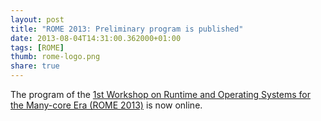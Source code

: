 ```yaml
---
layout: post
title: "ROME 2013: Preliminary program is published"
date: 2013-08-04T14:31:00.362000+01:00 
tags: [ROME]
thumb: rome-logo.png
share: true
---
```


The program of the [1st Workshop on Runtime and Operating Systems for the Many-core Era (ROME 2013)](https://wrome.github.io/aachen2013/) is now online.
